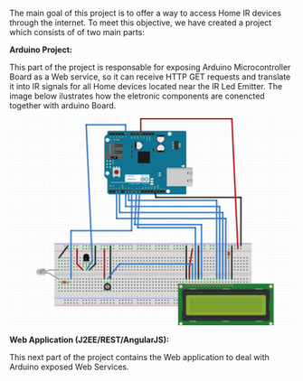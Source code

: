 The main goal of this project is to offer a way to access Home IR devices through the internet. To meet this objective, we have created a project which consists of of two main parts:

<b>Arduino Project:</b>

This part of the project is responsable for exposing Arduino Microcontroller Board as a Web service, so it can receive HTTP GET requests and translate it into IR signals for all Home devices located near the IR Led Emitter. The image below ilustrates how the eletronic components are conencted together with arduino Board.

![alt tag](https://github.com/lferst/HouseAutomations/blob/master/arduinoProject/Arduino.png)

<b>Web Application (J2EE/REST/AngularJS):</b>

This next part of the project contains the Web application to deal with Arduino exposed Web Services.





















